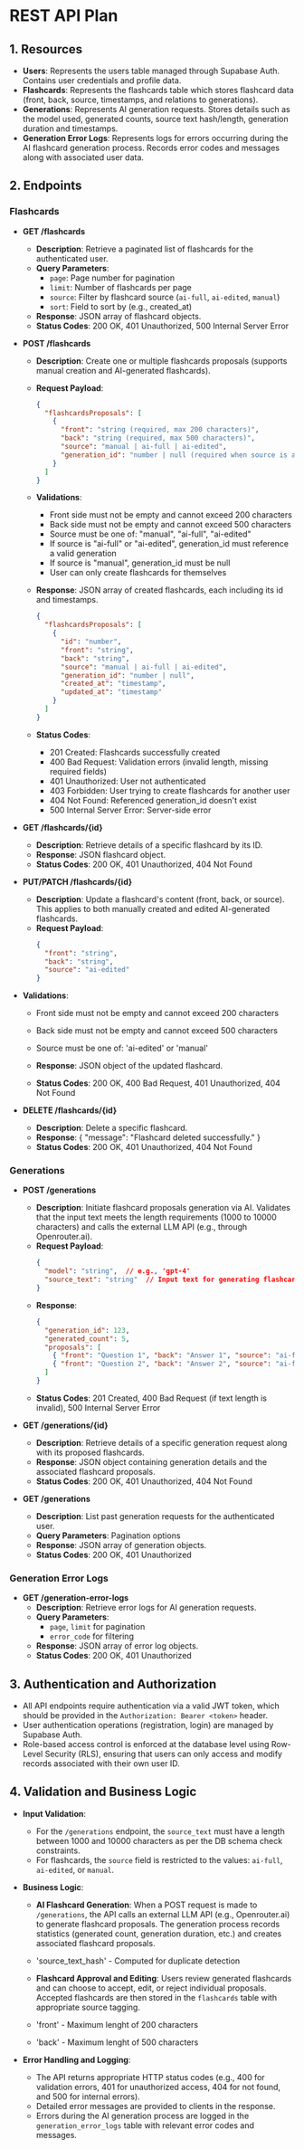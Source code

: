 # REST API Plan

## 1. Resources

- **Users**: Represents the users table managed through Supabase Auth. Contains user credentials and profile data.
- **Flashcards**: Represents the flashcards table which stores flashcard data (front, back, source, timestamps, and relations to generations).
- **Generations**: Represents AI generation requests. Stores details such as the model used, generated counts, source text hash/length, generation duration and timestamps.
- **Generation Error Logs**: Represents logs for errors occurring during the AI flashcard generation process. Records error codes and messages along with associated user data.

## 2. Endpoints

### Flashcards

- **GET /flashcards**
  - **Description**: Retrieve a paginated list of flashcards for the authenticated user.
  - **Query Parameters**: 
    - `page`: Page number for pagination
    - `limit`: Number of flashcards per page
    - `source`: Filter by flashcard source (`ai-full`, `ai-edited`, `manual`)
    - `sort`: Field to sort by (e.g., created_at)
  - **Response**: JSON array of flashcard objects.
  - **Status Codes**: 200 OK, 401 Unauthorized, 500 Internal Server Error

- **POST /flashcards**
  - **Description**: Create one or multiple flashcards proposals (supports manual creation and AI-generated flashcards).
  - **Request Payload**:
    ```json
    {
      "flashcardsProposals": [
        {
          "front": "string (required, max 200 characters)",
          "back": "string (required, max 500 characters)",
          "source": "manual | ai-full | ai-edited",
          "generation_id": "number | null (required when source is ai-full or ai-edited)"
        }
      ]
    }
    ```
  - **Validations**:
    - Front side must not be empty and cannot exceed 200 characters
    - Back side must not be empty and cannot exceed 500 characters
    - Source must be one of: "manual", "ai-full", "ai-edited"
    - If source is "ai-full" or "ai-edited", generation_id must reference a valid generation
    - If source is "manual", generation_id must be null
    - User can only create flashcards for themselves


  - **Response**: JSON array of created flashcards, each including its id and timestamps.
    ```json
    {
      "flashcardsProposals": [
        {
          "id": "number",
          "front": "string",
          "back": "string",
          "source": "manual | ai-full | ai-edited",
          "generation_id": "number | null",
          "created_at": "timestamp",
          "updated_at": "timestamp"
        }
      ]
    }
    ```
  - **Status Codes**: 
    - 201 Created: Flashcards successfully created
    - 400 Bad Request: Validation errors (invalid length, missing required fields)
    - 401 Unauthorized: User not authenticated
    - 403 Forbidden: User trying to create flashcards for another user
    - 404 Not Found: Referenced generation_id doesn't exist
    - 500 Internal Server Error: Server-side error

  

- **GET /flashcards/{id}**
  - **Description**: Retrieve details of a specific flashcard by its ID.
  - **Response**: JSON flashcard object.
  - **Status Codes**: 200 OK, 401 Unauthorized, 404 Not Found

- **PUT/PATCH /flashcards/{id}**
  - **Description**: Update a flashcard's content (front, back, or source). This applies to both manually created and edited AI-generated flashcards.
  - **Request Payload**:
    ```json
    {
      "front": "string",
      "back": "string",
      "source": "ai-edited" 
    }
    ```
- **Validations**:
    - Front side must not be empty and cannot exceed 200 characters
    - Back side must not be empty and cannot exceed 500 characters
    - Source must be one of: 'ai-edited' or 'manual'

  - **Response**: JSON object of the updated flashcard.
  - **Status Codes**: 200 OK, 400 Bad Request, 401 Unauthorized, 404 Not Found

- **DELETE /flashcards/{id}**
  - **Description**: Delete a specific flashcard.
  - **Response**: { "message": "Flashcard deleted successfully." }
  - **Status Codes**: 200 OK, 401 Unauthorized, 404 Not Found

### Generations

- **POST /generations**
  - **Description**: Initiate flashcard proposals generation via AI. Validates that the input text meets the length requirements (1000 to 10000 characters) and calls the external LLM API (e.g., through Openrouter.ai).
  - **Request Payload**:
    ```json
    {
      "model": "string",  // e.g., 'gpt-4'
      "source_text": "string"  // Input text for generating flashcards
    }
    ```
  - **Response**:
    ```json
    {
      "generation_id": 123,
      "generated_count": 5,
      "proposals": [
        { "front": "Question 1", "back": "Answer 1", "source": "ai-full" },
        { "front": "Question 2", "back": "Answer 2", "source": "ai-full" }
      ]
    }
    ```
  - **Status Codes**: 201 Created, 400 Bad Request (if text length is invalid), 500 Internal Server Error

- **GET /generations/{id}**
  - **Description**: Retrieve details of a specific generation request along with its proposed flashcards.
  - **Response**: JSON object containing generation details and the associated flashcard proposals.
  - **Status Codes**: 200 OK, 401 Unauthorized, 404 Not Found

- **GET /generations**
  - **Description**: List past generation requests for the authenticated user.
  - **Query Parameters**: Pagination options
  - **Response**: JSON array of generation objects.
  - **Status Codes**: 200 OK, 401 Unauthorized

### Generation Error Logs

- **GET /generation-error-logs**
  - **Description**: Retrieve error logs for AI generation requests.
  - **Query Parameters**: 
    - `page`, `limit` for pagination
    - `error_code` for filtering
  - **Response**: JSON array of error log objects.
  - **Status Codes**: 200 OK, 401 Unauthorized

## 3. Authentication and Authorization

- All API endpoints require authentication via a valid JWT token, which should be provided in the `Authorization: Bearer <token>` header.
- User authentication operations (registration, login) are managed by Supabase Auth.
- Role-based access control is enforced at the database level using Row-Level Security (RLS), ensuring that users can only access and modify records associated with their own user ID.

## 4. Validation and Business Logic

- **Input Validation**:
  - For the `/generations` endpoint, the `source_text` must have a length between 1000 and 10000 characters as per the DB schema check constraints.
  - For flashcards, the `source` field is restricted to the values: `ai-full`, `ai-edited`, or `manual`.

- **Business Logic**:
  - **AI Flashcard Generation**: When a POST request is made to `/generations`, the API calls an external LLM API (e.g., Openrouter.ai) to generate flashcard proposals. The generation process records statistics (generated count, generation duration, etc.) and creates associated flashcard proposals.
  - 'source_text_hash' - Computed for duplicate detection

  - **Flashcard Approval and Editing**: Users review generated flashcards and can choose to accept, edit, or reject individual proposals. Accepted flashcards are then stored in the `flashcards` table with appropriate source tagging.
  - 'front' - Maximum lenght of 200 characters
  - 'back' - Maximum lenght of 500 characters
  
  
- **Error Handling and Logging**:
  - The API returns appropriate HTTP status codes (e.g., 400 for validation errors, 401 for unauthorized access, 404 for not found, and 500 for internal errors).
  - Detailed error messages are provided to clients in the response.
  - Errors during the AI generation process are logged in the `generation_error_logs` table with relevant error codes and messages.